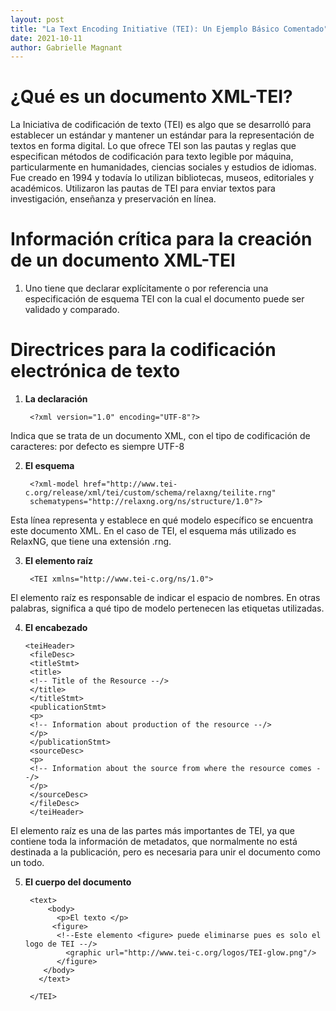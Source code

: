 ```yaml
---
layout: post
title: "La Text Encoding Initiative (TEI): Un Ejemplo Básico Comentado"
date: 2021-10-11
author: Gabrielle Magnant 
---
```


# ¿Qué es un documento XML-TEI?

La Iniciativa de codificación de texto (TEI) es algo que se desarrolló para establecer un estándar y mantener un estándar para la representación de textos en forma digital. Lo que ofrece TEI son las pautas y reglas que especifican métodos de codificación para texto legible por máquina, particularmente en humanidades, ciencias sociales y estudios de idiomas. Fue creado en 1994 y todavía lo utilizan bibliotecas, museos, editoriales y académicos. Utilizaron las pautas de TEI para enviar textos para investigación, enseñanza y preservación en línea.

# Información crítica para la creación de un documento XML-TEI

1. Uno tiene que declarar explícitamente o por referencia una especificación de esquema TEI con la cual el documento puede ser validado y comparado.

# Directrices para la codificación electrónica de texto

1. **La declaración**

        <?xml version="1.0" encoding="UTF-8"?>
        
Indica que se trata de un documento XML, con el tipo de codificación de caracteres: por defecto es siempre UTF-8

2. **El esquema**

        <?xml-model href="http://www.tei-c.org/release/xml/tei/custom/schema/relaxng/teilite.rng" 
        schematypens="http://relaxng.org/ns/structure/1.0"?>
        
Esta línea representa y establece en qué modelo específico se encuentra este documento XML. En el caso de TEI, el esquema más utilizado es RelaxNG, que tiene una extensión .rng.

3. **El elemento raíz**

        <TEI xmlns="http://www.tei-c.org/ns/1.0">

El elemento raíz es responsable de indicar el espacio de nombres. En otras palabras, significa a qué tipo de modelo pertenecen las etiquetas utilizadas.

4. **El encabezado**

       <teiHeader>
        <fileDesc>
        <titleStmt>
        <title>
        <!-- Title of the Resource --/>
        </title>
        </titleStmt>
        <publicationStmt>
        <p>
        <!-- Information about production of the resource --/>
        </p>
        </publicationStmt>
        <sourceDesc>
        <p>
        <!-- Information about the source from where the resource comes --/>
        </p>
        </sourceDesc>
        </fileDesc>
        </teiHeader>
        
El elemento raíz es una de las partes más importantes de TEI, ya que contiene toda la información de metadatos, que normalmente no está destinada a la publicación, pero es necesaria para unir el documento como un todo.

5. **El cuerpo del documento**

        <text>
            <body>
              <p>El texto </p>
             <figure>
              <!--Este elemento <figure> puede eliminarse pues es solo el logo de TEI --/>
                <graphic url="http://www.tei-c.org/logos/TEI-glow.png"/>
              </figure>
           </body>
          </text>
  
        </TEI>
                        
